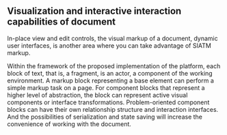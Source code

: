 
## Visualization and interactive interaction capabilities of document

In-place view and edit controls, the visual markup of a document, dynamic user interfaces, is another area where you can take advantage of SIATM markup.

Within the framework of the proposed implementation of the platform, each block of text, that is, a fragment, is an actor, a component of the working environment.
A markup block representing a base element can perform a simple markup task on a page.
For component blocks that represent a higher level of abstraction, the block can represent active visual components or interface transformations.
Problem-oriented component blocks can have their own relationship structure and interaction interfaces.
And the possibilities of serialization and state saving will increase the convenience of working with the document.